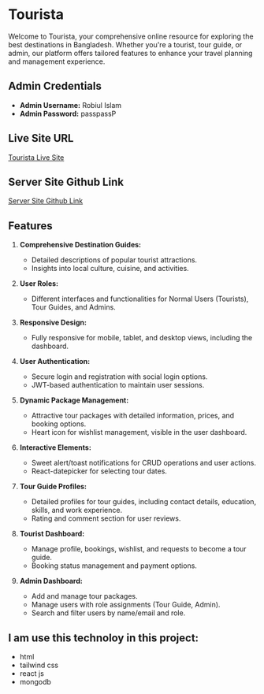# Tourista

Welcome to Tourista, your comprehensive online resource for exploring the best destinations in Bangladesh. Whether you're a tourist, tour guide, or admin, our platform offers tailored features to enhance your travel planning and management experience.

## Admin Credentials
- **Admin Username:** Robiul Islam
- **Admin Password:** passpassP

## Live Site URL
[Tourista Live Site](https://tourista-81113.web.app/)

## Server Site Github Link
[Server Site Github Link](https://github.com/RobiulIslam08/a12-tourista-server)

## Features

1. **Comprehensive Destination Guides:**
   - Detailed descriptions of popular tourist attractions.
   - Insights into local culture, cuisine, and activities.

2. **User Roles:**
   - Different interfaces and functionalities for Normal Users (Tourists), Tour Guides, and Admins.

3. **Responsive Design:**
   - Fully responsive for mobile, tablet, and desktop views, including the dashboard.

4. **User Authentication:**
   - Secure login and registration with social login options.
   - JWT-based authentication to maintain user sessions.

5. **Dynamic Package Management:**
   - Attractive tour packages with detailed information, prices, and booking options.
   - Heart icon for wishlist management, visible in the user dashboard.

6. **Interactive Elements:**
   - Sweet alert/toast notifications for CRUD operations and user actions.
   - React-datepicker for selecting tour dates.

7. **Tour Guide Profiles:**
   - Detailed profiles for tour guides, including contact details, education, skills, and work experience.
   - Rating and comment section for user reviews.

8. **Tourist Dashboard:**
   - Manage profile, bookings, wishlist, and requests to become a tour guide.
   - Booking status management and payment options.

9. **Admin Dashboard:**
   - Add and manage tour packages.
   - Manage users with role assignments (Tour Guide, Admin).
   - Search and filter users by name/email and role.

## I am use  this technoloy in this project:
   - html
   - tailwind css
   - react js
   - mongodb
